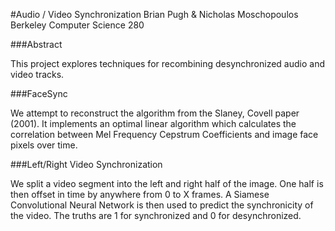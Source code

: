 #Audio / Video Synchronization
Brian Pugh & Nicholas Moschopoulos
Berkeley Computer Science 280

###Abstract

This project explores techniques for recombining desynchronized audio and video tracks.

###FaceSync

We attempt to reconstruct the algorithm from the Slaney, Covell paper (2001). It implements an optimal linear algorithm which calculates the correlation between Mel Frequency Cepstrum Coefficients and image face pixels over time. 

###Left/Right Video Synchronization

We split a video segment into the left and right half of the image. One half is then offset in time by anywhere from 0 to X frames. A Siamese Convolutional Neural Network is then used to predict the synchronicity of the video. The truths are 1 for synchronized and 0 for desynchronized.
